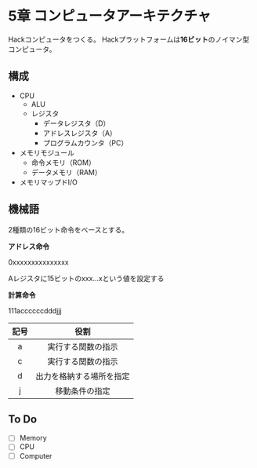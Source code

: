 # 5章 コンピュータアーキテクチャ

Hackコンピュータをつくる。
Hackプラットフォームは**16ビット**のノイマン型コンピュータ。

## 構成

- CPU
    - ALU
    - レジスタ
        - データレジスタ（D）
        - アドレスレジスタ（A）
        - プログラムカウンタ（PC）
- メモリモジュール
    - 命令メモリ（ROM）
    - データメモリ（RAM）
- メモリマップドI/O

## 機械語

2種類の16ビット命令をベースとする。

**アドレス命令**

0xxxxxxxxxxxxxxx

Aレジスタに15ビットのxxx...xという値を設定する

**計算命令**

111accccccdddjjj

| 記号 | 役割 |
| :-: | :-: |
| a | 実行する関数の指示 |
| c | 実行する関数の指示 |
| d | 出力を格納する場所を指定 |
| j | 移動条件の指定 |

## To Do

- [ ] Memory
- [ ] CPU
- [ ] Computer
